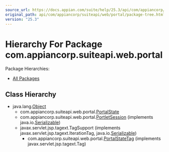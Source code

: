 ```yaml
---
source_url: https://docs.appian.com/suite/help/25.3/api/com/appiancorp/suiteapi/web/portal/package-tree.html
original_path: api/com/appiancorp/suiteapi/web/portal/package-tree.html
version: "25.3"
---
```


# Hierarchy For Package com.appiancorp.suiteapi.web.portal

Package Hierarchies:

-   [All Packages](../../../../../overview-tree.html)

## Class Hierarchy

-   java.lang.[Object](https://docs.oracle.com/en/java/javase/17/docs/api/java.base/java/lang/Object.html "class or interface in java.lang")
    -   com.appiancorp.suiteapi.web.portal.[PortalState](PortalState.html "class in com.appiancorp.suiteapi.web.portal")
    -   com.appiancorp.suiteapi.web.portal.[PortletSession](PortletSession.html "class in com.appiancorp.suiteapi.web.portal") (implements java.io.[Serializable](https://docs.oracle.com/en/java/javase/17/docs/api/java.base/java/io/Serializable.html "class or interface in java.io"))
    -   javax.servlet.jsp.tagext.TagSupport (implements javax.servlet.jsp.tagext.IterationTag, java.io.[Serializable](https://docs.oracle.com/en/java/javase/17/docs/api/java.base/java/io/Serializable.html "class or interface in java.io"))
        -   com.appiancorp.suiteapi.web.portal.[PortalStateTag](PortalStateTag.html "class in com.appiancorp.suiteapi.web.portal") (implements javax.servlet.jsp.tagext.Tag)